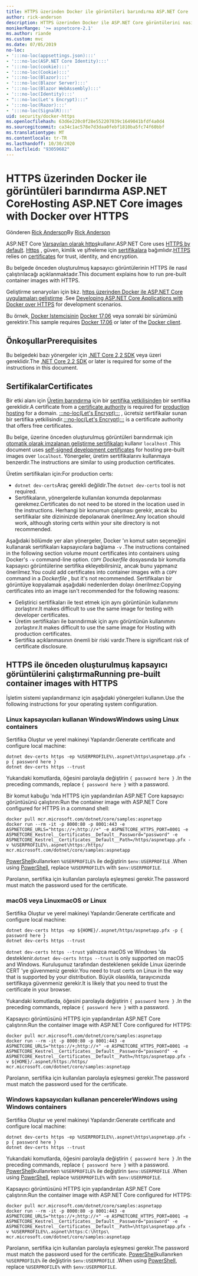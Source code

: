 ```yaml
---
title: HTTPS üzerinden Docker ile görüntüleri barındırma ASP.NET Core
author: rick-anderson
description: HTTPS üzerinden Docker ile ASP.NET Core görüntülerini nasıl barındıralabileceğinizi öğrenin
monikerRange: '>= aspnetcore-2.1'
ms.author: riande
ms.custom: mvc
ms.date: 07/05/2019
no-loc:
- ':::no-loc(appsettings.json):::'
- ':::no-loc(ASP.NET Core Identity):::'
- ':::no-loc(cookie):::'
- ':::no-loc(Cookie):::'
- ':::no-loc(Blazor):::'
- ':::no-loc(Blazor Server):::'
- ':::no-loc(Blazor WebAssembly):::'
- ':::no-loc(Identity):::'
- ":::no-loc(Let's Encrypt):::"
- ':::no-loc(Razor):::'
- ':::no-loc(SignalR):::'
uid: security/docker-https
ms.openlocfilehash: 63d6e220c0f28e552207039c1649041bfdf4a0d4
ms.sourcegitcommit: ca34c1ac578e7d3daa0febf1810ba5fc74f60bbf
ms.translationtype: MT
ms.contentlocale: tr-TR
ms.lasthandoff: 10/30/2020
ms.locfileid: "93059682"
---
```

# <a name="hosting-aspnet-core-images-with-docker-over-https"></a><span data-ttu-id="43170-103">HTTPS üzerinden Docker ile görüntüleri barındırma ASP.NET Core</span><span class="sxs-lookup"><span data-stu-id="43170-103">Hosting ASP.NET Core images with Docker over HTTPS</span></span>

<span data-ttu-id="43170-104">Gönderen [Rick Anderson](https://twitter.com/RickAndMSFT)</span><span class="sxs-lookup"><span data-stu-id="43170-104">By [Rick Anderson](https://twitter.com/RickAndMSFT)</span></span>

<span data-ttu-id="43170-105">ASP.NET Core [Varsayılan olarak https](./enforcing-ssl.md)kullanır.</span><span class="sxs-lookup"><span data-stu-id="43170-105">ASP.NET Core uses [HTTPS by default](./enforcing-ssl.md).</span></span> <span data-ttu-id="43170-106">[Https](https://en.wikipedia.org/wiki/HTTPS) , güven, kimlik ve şifreleme için [sertifikalara](https://en.wikipedia.org/wiki/Public_key_certificate) bağımlıdır.</span><span class="sxs-lookup"><span data-stu-id="43170-106">[HTTPS](https://en.wikipedia.org/wiki/HTTPS) relies on [certificates](https://en.wikipedia.org/wiki/Public_key_certificate) for trust, identity, and encryption.</span></span>

<span data-ttu-id="43170-107">Bu belgede önceden oluşturulmuş kapsayıcı görüntülerinin HTTPS ile nasıl çalıştırılacağı açıklanmaktadır.</span><span class="sxs-lookup"><span data-stu-id="43170-107">This document explains how to run pre-built container images with HTTPS.</span></span>

<span data-ttu-id="43170-108">Geliştirme senaryoları için bkz. [https üzerinden Docker ile ASP.NET Core uygulamaları geliştirme](https://github.com/dotnet/dotnet-docker/blob/master/samples/run-aspnetcore-https-development.md) .</span><span class="sxs-lookup"><span data-stu-id="43170-108">See [Developing ASP.NET Core Applications with Docker over HTTPS](https://github.com/dotnet/dotnet-docker/blob/master/samples/run-aspnetcore-https-development.md) for development scenarios.</span></span>

<span data-ttu-id="43170-109">Bu örnek, [Docker Istemcisinin](https://www.docker.com/products/docker) [Docker 17,06](https://docs.docker.com/release-notes/docker-ce) veya sonraki bir sürümünü gerektirir.</span><span class="sxs-lookup"><span data-stu-id="43170-109">This sample requires [Docker 17.06](https://docs.docker.com/release-notes/docker-ce) or later of the [Docker client](https://www.docker.com/products/docker).</span></span>

## <a name="prerequisites"></a><span data-ttu-id="43170-110">Önkoşullar</span><span class="sxs-lookup"><span data-stu-id="43170-110">Prerequisites</span></span>

<span data-ttu-id="43170-111">Bu belgedeki bazı yönergeler için [.NET Core 2,2 SDK](https://dotnet.microsoft.com/download) veya üzeri gereklidir.</span><span class="sxs-lookup"><span data-stu-id="43170-111">The [.NET Core 2.2 SDK](https://dotnet.microsoft.com/download) or later is required for some of the instructions in this document.</span></span>

## <a name="certificates"></a><span data-ttu-id="43170-112">Sertifikalar</span><span class="sxs-lookup"><span data-stu-id="43170-112">Certificates</span></span>

<span data-ttu-id="43170-113">Bir etki alanı için [Üretim barındırma](https://blogs.msdn.microsoft.com/webdev/2017/11/29/configuring-https-in-asp-net-core-across-different-platforms/) için bir [sertifika yetkilisinden](https://wikipedia.org/wiki/Certificate_authority) bir sertifika gereklidir.</span><span class="sxs-lookup"><span data-stu-id="43170-113">A certificate from a [certificate authority](https://wikipedia.org/wiki/Certificate_authority) is required for [production hosting](https://blogs.msdn.microsoft.com/webdev/2017/11/29/configuring-https-in-asp-net-core-across-different-platforms/) for a domain.</span></span> <span data-ttu-id="43170-114">[:::no-loc(Let's Encrypt):::](https://letsencrypt.org/) , ücretsiz sertifikalar sunan bir sertifika yetkilisindir.</span><span class="sxs-lookup"><span data-stu-id="43170-114">[:::no-loc(Let's Encrypt):::](https://letsencrypt.org/) is a certificate authority that offers free certificates.</span></span>

<span data-ttu-id="43170-115">Bu belge, üzerine önceden oluşturulmuş görüntüleri barındırmak için [otomatik olarak imzalanan geliştirme sertifikaları](https://en.wikipedia.org/wiki/Self-signed_certificate) kullanır `localhost` .</span><span class="sxs-lookup"><span data-stu-id="43170-115">This document uses [self-signed development certificates](https://en.wikipedia.org/wiki/Self-signed_certificate) for hosting pre-built images over `localhost`.</span></span> <span data-ttu-id="43170-116">Yönergeler, üretim sertifikalarını kullanmaya benzerdir.</span><span class="sxs-lookup"><span data-stu-id="43170-116">The instructions are similar to using production certificates.</span></span>

<span data-ttu-id="43170-117">Üretim sertifikaları için:</span><span class="sxs-lookup"><span data-stu-id="43170-117">For production certs:</span></span>

* <span data-ttu-id="43170-118">`dotnet dev-certs`Araç gerekli değildir.</span><span class="sxs-lookup"><span data-stu-id="43170-118">The `dotnet dev-certs` tool is not required.</span></span>
* <span data-ttu-id="43170-119">Sertifikaların, yönergelerde kullanılan konumda depolanması gerekmez.</span><span class="sxs-lookup"><span data-stu-id="43170-119">Certificates do not need to be stored in the location used in the instructions.</span></span> <span data-ttu-id="43170-120">Herhangi bir konumun çalışması gerekir, ancak bu sertifikalar site dizininizde depolanarak önerilmez.</span><span class="sxs-lookup"><span data-stu-id="43170-120">Any location should work, although storing certs within your site directory is not recommended.</span></span>

<span data-ttu-id="43170-121">Aşağıdaki bölümde yer alan yönergeler, Docker 'ın komut satırı seçeneğini kullanarak sertifikaları kapsayıcılara bağlama `-v` .</span><span class="sxs-lookup"><span data-stu-id="43170-121">The instructions contained in the following section volume mount certificates into containers using Docker's `-v` command-line option.</span></span> <span data-ttu-id="43170-122">`COPY` *Dockerfile* dosyasında bir komutla kapsayıcı görüntülerine sertifika ekleyebilirsiniz, ancak bunu yapmanız önerilmez.</span><span class="sxs-lookup"><span data-stu-id="43170-122">You could add certificates into container images with a `COPY` command in a *Dockerfile* , but it's not recommended.</span></span> <span data-ttu-id="43170-123">Sertifikaları bir görüntüye kopyalamak aşağıdaki nedenlerden dolayı önerilmez:</span><span class="sxs-lookup"><span data-stu-id="43170-123">Copying certificates into an image isn't recommended for the following reasons:</span></span>

* <span data-ttu-id="43170-124">Geliştirici sertifikaları ile test etmek için aynı görüntünün kullanımını zorlaştırır.</span><span class="sxs-lookup"><span data-stu-id="43170-124">It makes difficult to use the same image for testing with developer certificates.</span></span>
* <span data-ttu-id="43170-125">Üretim sertifikaları ile barındırmak için aynı görüntünün kullanımını zorlaştırır.</span><span class="sxs-lookup"><span data-stu-id="43170-125">It makes difficult to use the same image for Hosting with production certificates.</span></span>
* <span data-ttu-id="43170-126">Sertifika açıklanmasının önemli bir riski vardır.</span><span class="sxs-lookup"><span data-stu-id="43170-126">There is significant risk of certificate disclosure.</span></span>

## <a name="running-pre-built-container-images-with-https"></a><span data-ttu-id="43170-127">HTTPS ile önceden oluşturulmuş kapsayıcı görüntülerini çalıştırma</span><span class="sxs-lookup"><span data-stu-id="43170-127">Running pre-built container images with HTTPS</span></span>

<span data-ttu-id="43170-128">İşletim sistemi yapılandırmanız için aşağıdaki yönergeleri kullanın.</span><span class="sxs-lookup"><span data-stu-id="43170-128">Use the following instructions for your operating system configuration.</span></span>

### <a name="windows-using-linux-containers"></a><span data-ttu-id="43170-129">Linux kapsayıcıları kullanan Windows</span><span class="sxs-lookup"><span data-stu-id="43170-129">Windows using Linux containers</span></span>

<span data-ttu-id="43170-130">Sertifika Oluştur ve yerel makineyi Yapılandır:</span><span class="sxs-lookup"><span data-stu-id="43170-130">Generate certificate and configure local machine:</span></span>

```dotnetcli
dotnet dev-certs https -ep %USERPROFILE%\.aspnet\https\aspnetapp.pfx -p { password here }
dotnet dev-certs https --trust
```

<span data-ttu-id="43170-131">Yukarıdaki komutlarda, öğesini parolayla değiştirin `{ password here }` .</span><span class="sxs-lookup"><span data-stu-id="43170-131">In the preceding commands, replace `{ password here }` with a password.</span></span>

<span data-ttu-id="43170-132">Bir komut kabuğu 'nda HTTPS için yapılandırılan ASP.NET Core kapsayıcı görüntüsünü çalıştırın:</span><span class="sxs-lookup"><span data-stu-id="43170-132">Run the container image with ASP.NET Core configured for HTTPS in a command shell:</span></span>

```console
docker pull mcr.microsoft.com/dotnet/core/samples:aspnetapp
docker run --rm -it -p 8000:80 -p 8001:443 -e ASPNETCORE_URLS="https://+;http://+" -e ASPNETCORE_HTTPS_PORT=8001 -e ASPNETCORE_Kestrel__Certificates__Default__Password="password" -e ASPNETCORE_Kestrel__Certificates__Default__Path=/https/aspnetapp.pfx -v %USERPROFILE%\.aspnet\https:/https/ mcr.microsoft.com/dotnet/core/samples:aspnetapp
```

<span data-ttu-id="43170-133">[PowerShell](/powershell/scripting/overview)kullanırken `%USERPROFILE%` ile değiştirin `$env:USERPROFILE` .</span><span class="sxs-lookup"><span data-stu-id="43170-133">When using [PowerShell](/powershell/scripting/overview), replace `%USERPROFILE%` with `$env:USERPROFILE`.</span></span>

<span data-ttu-id="43170-134">Parolanın, sertifika için kullanılan parolayla eşleşmesi gerekir.</span><span class="sxs-lookup"><span data-stu-id="43170-134">The password must match the password used for the certificate.</span></span>

### <a name="macos-or-linux"></a><span data-ttu-id="43170-135">macOS veya Linux</span><span class="sxs-lookup"><span data-stu-id="43170-135">macOS or Linux</span></span>

<span data-ttu-id="43170-136">Sertifika Oluştur ve yerel makineyi Yapılandır:</span><span class="sxs-lookup"><span data-stu-id="43170-136">Generate certificate and configure local machine:</span></span>

```dotnetcli
dotnet dev-certs https -ep ${HOME}/.aspnet/https/aspnetapp.pfx -p { password here }
dotnet dev-certs https --trust
```

<span data-ttu-id="43170-137">`dotnet dev-certs https --trust` yalnızca macOS ve Windows 'da desteklenir.</span><span class="sxs-lookup"><span data-stu-id="43170-137">`dotnet dev-certs https --trust` is only supported on macOS and Windows.</span></span> <span data-ttu-id="43170-138">Kuruluşunuz tarafından desteklenen şekilde Linux üzerinde CERT 'ye güvenmeniz gerekir.</span><span class="sxs-lookup"><span data-stu-id="43170-138">You need to trust certs on Linux in the way that is supported by your distribution.</span></span> <span data-ttu-id="43170-139">Büyük olasılıkla, tarayıcınızda sertifikaya güvenmeniz gerekir.</span><span class="sxs-lookup"><span data-stu-id="43170-139">It is likely that you need to trust the certificate in your browser.</span></span>

<span data-ttu-id="43170-140">Yukarıdaki komutlarda, öğesini parolayla değiştirin `{ password here }` .</span><span class="sxs-lookup"><span data-stu-id="43170-140">In the preceding commands, replace `{ password here }` with a password.</span></span>

<span data-ttu-id="43170-141">Kapsayıcı görüntüsünü HTTPS için yapılandırılan ASP.NET Core çalıştırın:</span><span class="sxs-lookup"><span data-stu-id="43170-141">Run the container image with ASP.NET Core configured for HTTPS:</span></span>

```console
docker pull mcr.microsoft.com/dotnet/core/samples:aspnetapp
docker run --rm -it -p 8000:80 -p 8001:443 -e ASPNETCORE_URLS="https://+;http://+" -e ASPNETCORE_HTTPS_PORT=8001 -e ASPNETCORE_Kestrel__Certificates__Default__Password="password" -e ASPNETCORE_Kestrel__Certificates__Default__Path=/https/aspnetapp.pfx -v ${HOME}/.aspnet/https:/https/ mcr.microsoft.com/dotnet/core/samples:aspnetapp
```

<span data-ttu-id="43170-142">Parolanın, sertifika için kullanılan parolayla eşleşmesi gerekir.</span><span class="sxs-lookup"><span data-stu-id="43170-142">The password must match the password used for the certificate.</span></span>

### <a name="windows-using-windows-containers"></a><span data-ttu-id="43170-143">Windows kapsayıcıları kullanan pencereler</span><span class="sxs-lookup"><span data-stu-id="43170-143">Windows using Windows containers</span></span>

<span data-ttu-id="43170-144">Sertifika Oluştur ve yerel makineyi Yapılandır:</span><span class="sxs-lookup"><span data-stu-id="43170-144">Generate certificate and configure local machine:</span></span>

```dotnetcli
dotnet dev-certs https -ep %USERPROFILE%\.aspnet\https\aspnetapp.pfx -p { password here }
dotnet dev-certs https --trust
```

<span data-ttu-id="43170-145">Yukarıdaki komutlarda, öğesini parolayla değiştirin `{ password here }` .</span><span class="sxs-lookup"><span data-stu-id="43170-145">In the preceding commands, replace `{ password here }` with a password.</span></span> <span data-ttu-id="43170-146">[PowerShell](/powershell/scripting/overview)kullanırken `%USERPROFILE%` ile değiştirin `$env:USERPROFILE` .</span><span class="sxs-lookup"><span data-stu-id="43170-146">When using [PowerShell](/powershell/scripting/overview), replace `%USERPROFILE%` with `$env:USERPROFILE`.</span></span>

<span data-ttu-id="43170-147">Kapsayıcı görüntüsünü HTTPS için yapılandırılan ASP.NET Core çalıştırın:</span><span class="sxs-lookup"><span data-stu-id="43170-147">Run the container image with ASP.NET Core configured for HTTPS:</span></span>

```console
docker pull mcr.microsoft.com/dotnet/core/samples:aspnetapp
docker run --rm -it -p 8000:80 -p 8001:443 -e ASPNETCORE_URLS="https://+;http://+" -e ASPNETCORE_HTTPS_PORT=8001 -e ASPNETCORE_Kestrel__Certificates__Default__Password="password" -e ASPNETCORE_Kestrel__Certificates__Default__Path=\https\aspnetapp.pfx -v %USERPROFILE%\.aspnet\https:C:\https\ mcr.microsoft.com/dotnet/core/samples:aspnetapp
```

<span data-ttu-id="43170-148">Parolanın, sertifika için kullanılan parolayla eşleşmesi gerekir.</span><span class="sxs-lookup"><span data-stu-id="43170-148">The password must match the password used for the certificate.</span></span> <span data-ttu-id="43170-149">[PowerShell](/powershell/scripting/overview)kullanırken `%USERPROFILE%` ile değiştirin `$env:USERPROFILE` .</span><span class="sxs-lookup"><span data-stu-id="43170-149">When using [PowerShell](/powershell/scripting/overview), replace `%USERPROFILE%` with `$env:USERPROFILE`.</span></span>
